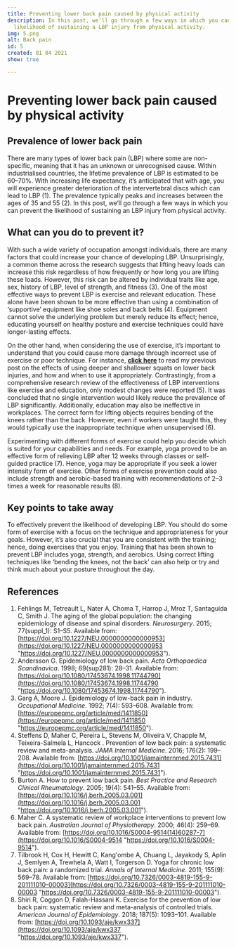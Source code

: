 ```yaml
---
title: Preventing lower back pain caused by physical activity
description: In this post, we’ll go through a few ways in which you can prevent the
  likelihood of sustaining a LBP injury from physical activity.
img: 5.png
alt: Back pain
id: 5
created: 01 04 2021
show: true

---
```

# Preventing lower back pain caused by physical activity

## Prevalence of lower back pain

There are many types of lower back pain (LBP) where some are non-specific, meaning that it has an unknown or unrecognised cause. Within industrialised countries, the lifetime prevalence of LBP is estimated to be 60–70%. With increasing life expectancy, it’s anticipated that with age, you will experience greater deterioration of the intervertebral discs which can lead to LBP (1). The prevalence typically peaks and increases between the ages of 35 and 55 (2). In this post, we’ll go through a few ways in which you can prevent the likelihood of sustaining an LBP injury from physical activity.

## What can you do to prevent it?

With such a wide variety of occupation amongst individuals, there are many factors that could increase your chance of developing LBP. Unsurprisingly, a common theme across the research suggests that lifting heavy loads can increase this risk regardless of how frequently or how long you are lifting these loads. However, this risk can be altered by individual traits like age, sex, history of LBP, level of strength, and fitness (3). One of the most effective ways to prevent LBP is exercise and relevant education. These alone have been shown to be more effective than using a combination of ‘supportive’ equipment like shoe soles and back belts (4). Equipment cannot solve the underlying problem but merely reduce its effect; hence, educating yourself on healthy posture and exercise techniques could have longer-lasting effects.

On the other hand, when considering the use of exercise, it’s important to understand that you could cause more damage through incorrect use of exercise or poor technique. For instance, [**click here**](https://mikeylau.uk/blog/squatting-below-parallel) to read my previous post on the effects of using deeper and shallower squats on lower back injuries, and how and when to use it appropriately. Contrastingly, from a comprehensive research review of the effectiveness of LBP interventions like exercise and education, only modest changes were reported (5). It was concluded that no single intervention would likely reduce the prevalence of LBP significantly. Additionally, education may also be ineffective in workplaces. The correct form for lifting objects requires bending of the knees rather than the back. However, even if workers were taught this, they would typically use the inappropriate technique when unsupervised (6).

Experimenting with different forms of exercise could help you decide which is suited for your capabilities and needs. For example, yoga proved to be an effective form of relieving LBP after 12 weeks through classes or self-guided practice (7). Hence, yoga may be appropriate if you seek a lower intensity form of exercise. Other forms of exercise prevention could also include strength and aerobic-based training with recommendations of 2–3 times a week for reasonable results (8).

## Key points to take away

To effectively prevent the likelihood of developing LBP. You should do some form of exercise with a focus on the technique and appropriateness for your goals. However, it’s also crucial that you are consistent with the training; hence, doing exercises that you enjoy. Training that has been shown to prevent LBP includes yoga, strength, and aerobics. Using correct lifting techniques like ‘bending the knees, not the back’ can also help or try and think much about your posture throughout the day.

## References

1. Fehlings M, Tetreault L, Nater A, Choma T, Harrop J, Mroz T, Santaguida C, Smith J. The aging of the global population: the changing epidemiology of disease and spinal disorders. _Neurosurgery_. 2015; 77(suppl_1): S1–S5. Available from: [https://doi.org/10.1227/NEU.0000000000000953](https://doi.org/10.1227/NEU.0000000000000953 "https://doi.org/10.1227/NEU.0000000000000953").
2. Andersson G. Epidemiology of low back pain. _Acta Orthopaedica Scandinavica_. 1998; 69(sup281): 28–31. Available from: [https://doi.org/10.1080/17453674.1998.11744790](https://doi.org/10.1080/17453674.1998.11744790 "https://doi.org/10.1080/17453674.1998.11744790").
3. Garg A, Moore J. Epidemiology of low-back pain in industry. _Occupational Medicine_. 1992; 7(4): 593–608. Available from: [https://europepmc.org/article/med/1411850](https://europepmc.org/article/med/1411850 "https://europepmc.org/article/med/1411850").
4. Steffens D, Maher C, Pereira L, Stevens M, Oliveira V, Chapple M, Teixeira-Salmela L, Hancock . Prevention of low back pain: a systematic review and meta-analysis. _JAMA Internal Medicine_. 2016; 176(2): 199–208. Available from: [https://doi.org/10.1001/jamainternmed.2015.7431](https://doi.org/10.1001/jamainternmed.2015.7431 "https://doi.org/10.1001/jamainternmed.2015.7431").
5. Burton A. How to prevent low back pain. _Best Practice and Research Clinical Rheumatology_. 2005; 19(4): 541–55. Available from: [https://doi.org/10.1016/j.berh.2005.03.001](https://doi.org/10.1016/j.berh.2005.03.001 "https://doi.org/10.1016/j.berh.2005.03.001").
6. Maher C. A systematic review of workplace interventions to prevent low back pain. _Australian Journal of Physiotherapy_. 2000; 46(4): 259–69. Available from: [https://doi.org/10.1016/S0004-9514(14)60287-7](https://doi.org/10.1016/S0004-9514 "https://doi.org/10.1016/S0004-9514").
7. Tilbrook H, Cox H, Hewitt C, Kang'ombe A, Chuang L, Jayakody S, Aplin J, Semlyen A, Trewhela A, Watt I, Torgerson D. Yoga for chronic low back pain: a randomized trial. _Annals of Internal Medicine_. 2011; 155(9): 569–78. Available from: [https://doi.org/10.7326/0003-4819-155-9-201111010-00003](https://doi.org/10.7326/0003-4819-155-9-201111010-00003 "https://doi.org/10.7326/0003-4819-155-9-201111010-00003").
8. Shiri R, Coggon D, Falah-Hassani K. Exercise for the prevention of low back pain: systematic review and meta-analysis of controlled trials. _American Journal of Epidemiology_. 2018; 187(5): 1093–101. Available from: [https://doi.org/10.1093/aje/kwx337](https://doi.org/10.1093/aje/kwx337 "https://doi.org/10.1093/aje/kwx337").